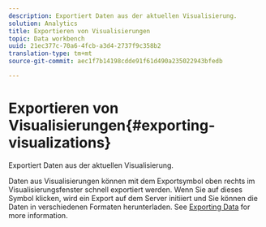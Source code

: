```yaml
---
description: Exportiert Daten aus der aktuellen Visualisierung.
solution: Analytics
title: Exportieren von Visualisierungen
topic: Data workbench
uuid: 21ec377c-70a6-4fcb-a3d4-2737f9c358b2
translation-type: tm+mt
source-git-commit: aec1f7b14198cdde91f61d490a235022943bfedb

---
```



# Exportieren von Visualisierungen{#exporting-visualizations}

Exportiert Daten aus der aktuellen Visualisierung.

Daten aus Visualisierungen können mit dem Exportsymbol oben rechts im Visualisierungsfenster schnell exportiert werden. Wenn Sie auf dieses Symbol klicken, wird ein Export auf dem Server initiiert und Sie können die Daten in verschiedenen Formaten herunterladen. See [Exporting Data](../../../../home/c-adobe-data-workbench-dashboard/c-exporting-data.md#concept-826596f7c95649b2adbcafd91fad782b) for more information.

